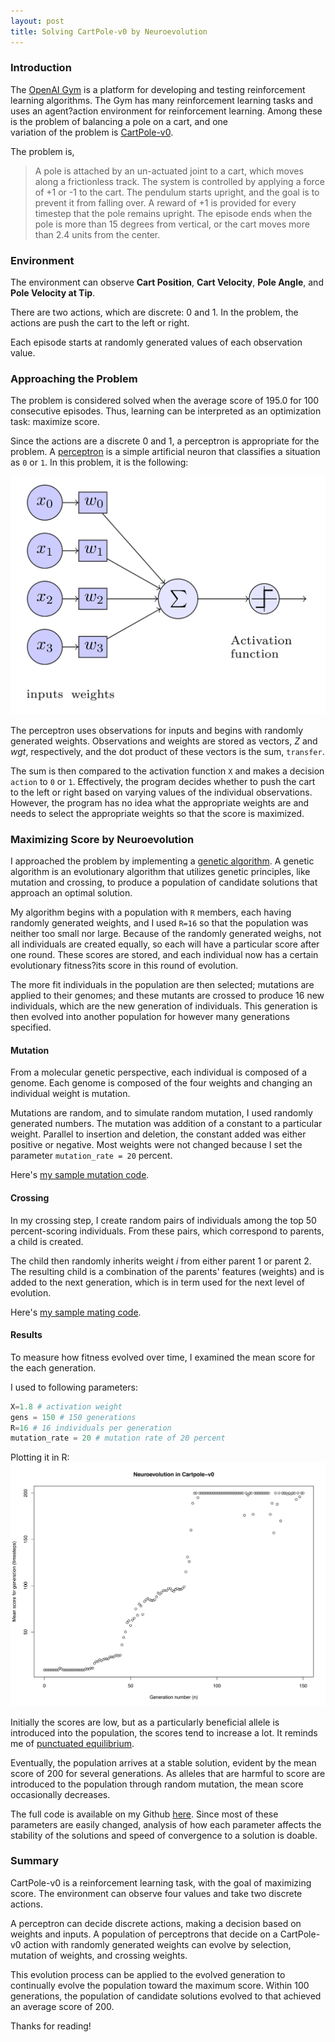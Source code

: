 ```yaml
---
layout: post
title: Solving CartPole-v0 by Neuroevolution
---
```

### Introduction 
The [OpenAI Gym](https://gym.openai.com/docs) is a platform for developing and testing reinforcement 
learning algorithms. The Gym has many reinforcement learning tasks and uses an agent?action environment for 
reinforcement learning. Among these is the problem of balancing a pole on a cart, and one  
variation of the problem is [CartPole-v0](https://gym.openai.com/envs/CartPole-v0). 

The problem is,
> A pole is attached by an un-actuated joint to a cart, which moves along a frictionless track. The system is controlled by applying a force of +1 or -1 to the cart. The pendulum starts upright, and the goal is to prevent it from falling over. A reward of +1 is provided for every timestep that the pole remains upright. The episode ends when the pole is more than 15 degrees from vertical, or the cart moves more than 2.4 units from the center.

### Environment 
The environment can observe  **Cart Position**, **Cart Velocity**, **Pole Angle**, and **Pole Velocity at Tip**. 

There are two actions, which are discrete: 0 and 1. In the problem, the actions are push the cart to the left or right. 

Each episode starts at randomly generated values of each observation value. 

### Approaching the Problem
The problem is considered solved when the average score of 195.0 for 100 consecutive episodes. Thus, learning 
can be interpreted as an optimization task: maximize score. 

Since the actions are a discrete 0 and 1, a perceptron is appropriate for the problem. 
A [perceptron](https://en.wikipedia.org/wiki/Perceptron) is a simple artificial neuron that classifies a situation as `0` 
or `1`. In this problem, it is the following:

![alt text](https://github.com/kienma/kienma.github.io/blob/master/images/neuralnet-cartpole-v0.png "Perceptron")

The perceptron uses observations for inputs and begins with randomly generated weights. Observations and 
weights are stored as vectors, *Z* and *wgt*, respectively, and the dot product of these vectors is the sum, 
`transfer`. 

The sum is then compared to the activation function `X` and makes a decision `action` to `0` or `1`. 
Effectively, the program decides whether to push the cart to the left or right based on varying values of the 
individual observations. However, the program has no idea what the appropriate weights are and needs to select
the appropriate weights so that the score is maximized. 

### Maximizing Score by Neuroevolution

I approached the problem by implementing a [genetic algorithm](https://en.wikipedia.org/wiki/Genetic_algorithm). 
A genetic algorithm is an evolutionary algorithm that utilizes genetic principles, like mutation and crossing, 
to produce a population of candidate solutions that approach an optimal solution. 

My algorithm begins with a population with `R` members, each having randomly generated weights, 
and I used `R=16` so that the population was neither too small nor large. Because of the randomly generated 
weighs, not all individuals are created equally, so each will have a particular score after one round. These scores 
are stored, and each individual now has a certain evolutionary fitness?its score in this round of evolution. 

The more fit individuals in the population are then selected; mutations are applied to their genomes; 
and these mutants are crossed to produce 16 new individuals, which are the new generation of individuals. This
generation is then evolved into another population for however many generations specified. 

#### Mutation 
From a molecular genetic perspective, each individual is composed of a genome. Each genome is composed of the four weights and changing an individual weight is mutation. 

Mutations are random, and to simulate random mutation, I used randomly generated numbers. The mutation was 
addition of a constant to a particular weight. Parallel to insertion and deletion, the constant added was either 
positive or negative. Most weights were not changed because I set the parameter ```mutation_rate = 20``` 
percent.

Here's [my sample mutation code](https://github.com/kienma/open-ai/blob/master/cartpole-v0/mutation_test2.py).

#### Crossing  
In my crossing step, I create random pairs of individuals among the top 50 percent-scoring individuals. 
From these pairs, which correspond to parents, a child is created. 

The child then randomly inherits weight *i* from either parent  1 or parent 2. The resulting child is a combination 
of the parents' features (weights) and is added to the next generation, which is in term used for the next level of evolution. 

Here's [my sample mating code](https://github.com/kienma/open-ai/blob/master/cartpole-v0/mating_test2.py). 

#### Results 
To measure how fitness evolved over time, I examined the mean score for the each generation. 

I used to following parameters:
```python
X=1.8 # activation weight 
gens = 150 # 150 generations 
R=16 # 16 individuals per generation 
mutation_rate = 20 # mutation rate of 20 percent 
```

Plotting it in R: 
![alt text](https://github.com/kienma/kienma.github.io/blob/master/images/neuroevolution-cartpole-v0.png "Scores")

Initially the scores are low, but as a particularly beneficial allele is introduced into the population, the scores 
tend to increase a lot. It reminds me of [punctuated equilibrium](https://en.wikipedia.org/wiki/Punctuated_equilibrium). 

Eventually, the population arrives at a stable solution, evident by the mean score of 200 for several generations.
As alleles that are harmful to score are introduced to the population through random mutation, the mean score
occasionally decreases. 

The full code is available on my Github [here](https://github.com/kienma/open-ai/blob/master/cartpole-v0/evolution-v1-final.py). 
Since most of these parameters are easily changed, analysis of how each parameter affects the stability of the 
solutions and speed of convergence to a solution is doable. 

### Summary
CartPole-v0 is a reinforcement learning task, with the goal of maximizing score. The environment can observe
four values and take two discrete actions. 

A perceptron can decide discrete actions, making a decision based on weights and inputs. A population of 
perceptrons that decide on a CartPole-v0 action with randomly generated weights can evolve
 by selection, mutation of weights, and crossing weights. 

This evolution process can be applied to the evolved generation to continually evolve 
the population toward the maximum score. Within 100 generations, the population of candidate solutions 
evolved to that achieved an average score of 200. 

Thanks for reading!
